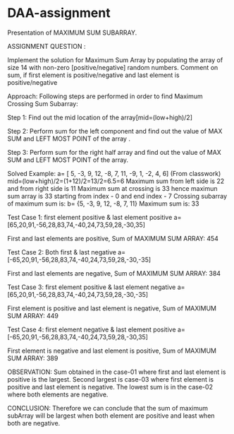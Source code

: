 # DAA-assignment

Presentation of MAXIMUM SUM SUBARRAY.

ASSIGNMENT QUESTION : 

Implement the solution for Maximum Sum Array by populating the array of size 14 with non-zero [positive/negative] random numbers.
Comment on sum, if first element is positive/negative and last element is positive/negative


Approach: Following steps are performed in order to find Maximum Crossing Sum Subarray: 

Step 1: Find out the mid location of the array[mid=(low+high)/2] 

Step 2: Perform sum for the left component and find out the value of MAX SUM and LEFT MOST POINT of the array . 

Step 3: Perform sum for the right half array and find out the value of MAX SUM and LEFT MOST POINT of the array.

Solved Example: a= [ 5, -3, 9, 12, -8, 7, 11, -9, 1, -2, 4, 6] (From classwork)
mid=(low+high)/2=(1+12)/2=13/2=6.5=6 
Maximum sum from left side is 22 and from right side is 11
Maximum sum at crossing is 33 hence maximun sum array is 33 starting from index - 0 and end index - 7 
Crossing subarray of maximum sum is: b= {5, -3, 9, 12, -8, 7, 11} Maximum sum is: 33


Test Case 1: first element positive & last element positive 
a=[65,20,91,-56,28,83,74,-40,24,73,59,28,-30,35] 

First and last elements are positive,
Sum of MAXIMUM SUM ARRAY:  454


Test Case 2: Both first & last negative 
a=[-65,20,91,-56,28,83,74,-40,24,73,59,28,-30,-35] 


First and last elements are negative,
Sum of MAXIMUM SUM ARRAY:  384

Test Case 3: first element positive & last element negative 
a=[65,20,91,-56,28,83,74,-40,24,73,59,28,-30,-35] 

First element is positive and last element is negative,
Sum of MAXIMUM SUM ARRAY:  449

Test Case 4: first element negative & last element positive 
a=[-65,20,91,-56,28,83,74,-40,24,73,59,28,-30,35] 

First element is negative and last element is positive,
Sum of MAXIMUM SUM ARRAY:  389

OBSERVATION: 
Sum obtained in the case-01 where first and last element is positive is the largest. 
Second largest is case-03 where first element is positive and last element is negative. 
The lowest sum is in the case-02 where both elements are negative. 

CONCLUSION: 
Therefore we can conclude that the sum of maximum subArray will be largest when both element are positive and least when both are negative.
